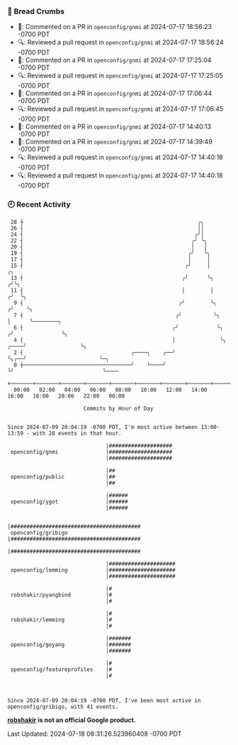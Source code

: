 ### 🍞 Bread Crumbs

 * 💬: Commented on a PR in  `openconfig/gnmi` at 2024-07-17 18:56:23 -0700 PDT
 * 🔍: Reviewed a pull request in  `openconfig/gnmi` at 2024-07-17 18:56:24 -0700 PDT
 * 💬: Commented on a PR in  `openconfig/gnmi` at 2024-07-17 17:25:04 -0700 PDT
 * 🔍: Reviewed a pull request in  `openconfig/gnmi` at 2024-07-17 17:25:05 -0700 PDT
 * 💬: Commented on a PR in  `openconfig/gnmi` at 2024-07-17 17:06:44 -0700 PDT
 * 🔍: Reviewed a pull request in  `openconfig/gnmi` at 2024-07-17 17:06:45 -0700 PDT
 * 💬: Commented on a PR in  `openconfig/gnmi` at 2024-07-17 14:40:13 -0700 PDT
 * 💬: Commented on a PR in  `openconfig/gnmi` at 2024-07-17 14:39:49 -0700 PDT
 * 🔍: Reviewed a pull request in  `openconfig/gnmi` at 2024-07-17 14:40:18 -0700 PDT
 * 🔍: Reviewed a pull request in  `openconfig/gnmi` at 2024-07-17 14:40:18 -0700 PDT

### 🕘 Recent Activity
```
 28 ┼                                                       ╭╮
 26 ┤                                                       ││
 24 ┤                                                      ╭╯│
 22 ┤                                                     ╭╯ ╰╮
 20 ┤                                                     │   │
 19 ┤                                                    ╭╯   ╰╮
 17 ┤                                                    │     │
 15 ┤                                                   ╭╯     │                  ╭╮
 13 ┤                                                  ╭╯      ╰╮                ╭╯╰╮
 11 ┤                                                  │        │               ╭╯  ╰╮
  9 ┤                                                 ╭╯        ╰╮             ╭╯    ╰╮
  7 ┤                                                ╭╯          ╰╮            │      ╰────────╮
  6 ┤                                               ╭╯            ╰╮          ╭╯               ╰╮
  4 ┤                                               │              ╰╮    ╭────╯                 ╰╮
  2 ┤                                  ╭────╮    ╭──╯               ╰╮╭──╯                       ╰─╮
  0 ┼──────────────────────────────────╯    ╰────╯                   ╰╯                            ╰────
    +───────+───────+───────+───────+───────+───────+───────+───────+───────+───────+───────+───────+────
  00:00   02:00   04:00   06:00   08:00   10:00   12:00   14:00   16:00   18:00   20:00   22:00   00:00   

						Commits by Hour of Day


Since 2024-07-09 20:04:19 -0700 PDT, I'm most active between 13:00-13:59 - with 28 events in that hour.

```



```
                               |####################
 openconfig/gnmi               |####################
                               |####################

                               |##
 openconfig/public             |##
                               |##

                               |######
 openconfig/ygot               |######
                               |######

                               |#########################################
 openconfig/gribigo            |#########################################
                               |#########################################

                               |#####################
 openconfig/lemming            |#####################
                               |#####################

                               |#
 robshakir/pyangbind           |#
                               |#

                               |#
 robshakir/lemming             |#
                               |#

                               |#######
 openconfig/goyang             |#######
                               |#######

                               |#
 openconfig/featureprofiles    |#
                               |#



Since 2024-07-09 20:04:19 -0700 PDT, I've been most active in openconfig/gribigo, with 41 events.

```
**[robshakir](mailto:robjs@google.com) is not an official Google product.**  


Last Updated: 2024-07-18 08:31:26.523960408 -0700 PDT
